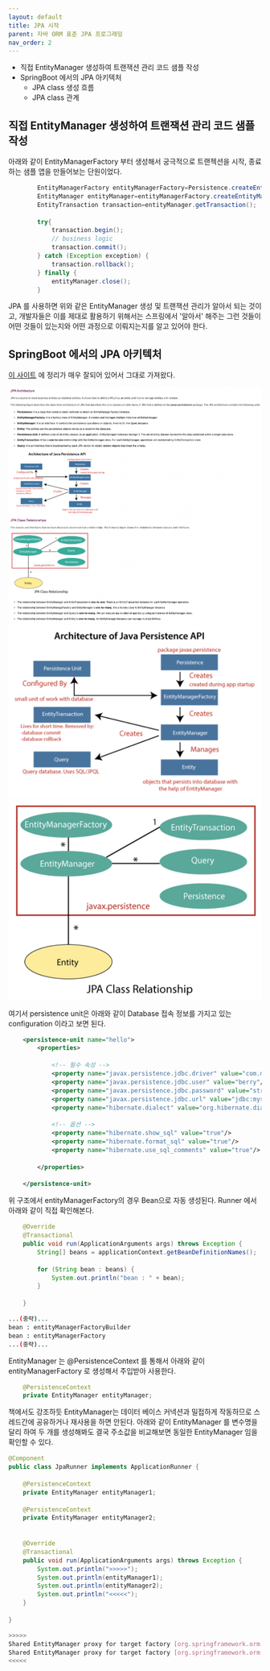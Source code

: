```yaml
---
layout: default
title: JPA 시작
parent: 자바 ORM 표준 JPA 프로그래밍
nav_order: 2
---
```


- 직접 EntityManager 생성하여 트랜잭션 관리 코드 샘플 작성
- SpringBoot 에서의 JPA 아키텍처
  - JPA class 생성 흐름
  - JPA class 관계

## 직접 EntityManager 생성하여 트랜잭션 관리 코드 샘플 작성

아래와 같이 EntityManagerFactory 부터 생성해서 궁극적으로 트랜젝션을 시작, 종료하는 샘플 앱을 만들어보는 단원이었다.

```java
        EntityManagerFactory entityManagerFactory=Persistence.createEntityManagerFactory("persistenceUnitName");
        EntityManager entityManager=entityManagerFactory.createEntityManager();
        EntityTransaction transaction=entityManager.getTransaction();
        
        try{
            transaction.begin();
            // business logic
            transaction.commit();
        } catch (Exception exception) {
            transaction.rollback();
        } finally {
            entityManager.close();
        }
```

JPA 를 사용하면 위와 같은 EntityManager 생성 및 트랜잭션 관리가 알아서 되는 것이고,
개발자들은 이를 제대로 활용하기 위해서는 스프링에서 '알아서' 해주는 그런 것들이 어떤 것들이 있는지와 어떤 과정으로 이뤄지는지를 알고 있어야 한다. 

## SpringBoot 에서의 JPA 아키텍처

[이 사이트](https://www.javatpoint.com/spring-boot-jpa) 에 정리가 매우 잘되어 있어서 그대로 가져왔다.

![](/images/concept-spring-jpa-architecture.png)
![](/images/spring-jpa-architecture.png)
![](/images/spring-jpa-class-relationship.png)

여기서 persistence unit은 아래와 같이 Database 접속 정보를 가지고 있는 configuration 이라고 보면 된다. 

```xml
    <persistence-unit name="hello">
        <properties>

            <!-- 필수 속성 -->
            <property name="javax.persistence.jdbc.driver" value="com.mysql.jdbc.Driver" />
            <property name="javax.persistence.jdbc.user" value="berry"/>
            <property name="javax.persistence.jdbc.password" value="straw"/>
            <property name="javax.persistence.jdbc.url" value="jdbc:mysql://localhost/jpa-practice-schema"/>
            <property name="hibernate.dialect" value="org.hibernate.dialect.MySQLDialect"/>

            <!-- 옵션 -->
            <property name="hibernate.show_sql" value="true"/>
            <property name="hibernate.format_sql" value="true"/>
            <property name="hibernate.use_sql_comments" value="true"/>

        </properties>

    </persistence-unit>
```

위 구조에서 entityManagerFactory의 경우 Bean으로 자동 생성된다. Runner 에서 아래와 같이 직접 확인해본다.
```java
    @Override
    @Transactional
    public void run(ApplicationArguments args) throws Exception {
        String[] beans = applicationContext.getBeanDefinitionNames();

        for (String bean : beans) {
            System.out.println("bean : " + bean);
        }

    }
```
```bash
...(중략)...
bean : entityManagerFactoryBuilder
bean : entityManagerFactory
...(중략)...
```

EntityManager 는 @PersistenceContext 를 통해서 아래와 같이 entityManagerFactory 로 생성해서 주입받아 사용한다.
```java
    @PersistenceContext
    private EntityManager entityManager;
```

책에서도 강조하듯 EntityManager는 데이터 베이스 커넥션과 밀접하게 작동하므로 스레드간에 공유하거나 재사용을 하면 안된다.
아래와 같이 EntityManager 를 변수명을 달리 하여 두 개를 생성해봐도 결국 주소값을 비교해보면 동일한 EntityManager 임을 확인할 수 있다.

```java
@Component
public class JpaRunner implements ApplicationRunner {

    @PersistenceContext
    private EntityManager entityManager1;

    @PersistenceContext
    private EntityManager entityManager2;


    @Override
    @Transactional
    public void run(ApplicationArguments args) throws Exception {
        System.out.println(">>>>>");
        System.out.println(entityManager1);
        System.out.println(entityManager2);
        System.out.println("<<<<<");
    }

}
```
```bash
>>>>>
Shared EntityManager proxy for target factory [org.springframework.orm.jpa.LocalContainerEntityManagerFactoryBean@103478b8]
Shared EntityManager proxy for target factory [org.springframework.orm.jpa.LocalContainerEntityManagerFactoryBean@103478b8]
<<<<<
```